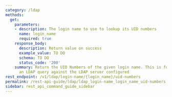 ```yaml
---
category: /ldap
methods:
  get:
    parameters:
    - description: The login name to use to lookup its UID numbers
      name: login_name
      required: true
    response_body:
      description: Return value on success
      example_value: TO DO
      schema: TO DO
      status_code: '200'
    summary: Return the UID Numbers of the given login name. This is found by issuing
      an LDAP query against the LDAP server configured
rest_endpoint: /v1/ldap/login-name/{login_name}/uid-numbers
permalink: /rest-api-guide/ldap/ldap_login-name_login_name_uid-numbers.html
sidebar: rest_api_command_guide_sidebar
---
```

